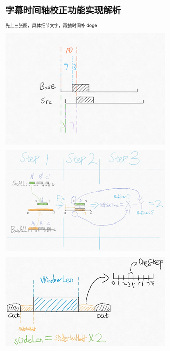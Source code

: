 # 字幕时间轴校正功能实现解析

先上三张图，具体细节文字，再抽时间补 doge

![FFT校正图示--理想情况](pics/FFT校正图示--理想情况.jpg)



![FFT识别流程](pics/FFT识别流程.jpg)



![滑动窗体实现](pics/滑动窗体实现.jpg)